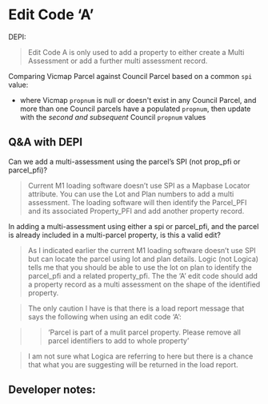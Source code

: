 # Edit Code ‘A’

DEPI:
>Edit Code A is only used to add a property to either create a Multi Assessment or add a further multi assessment record.

Comparing Vicmap Parcel against Council Parcel based on a common `spi` value:

* where Vicmap `propnum` is null or doesn't exist in any Council Parcel, and more than one Council parcels have a populated `propnum`, then update with the _second and subsequent_ Council `propnum` values

## Q&A with DEPI

Can we add a multi-assessment using the parcel’s SPI (not prop_pfi or parcel_pfi)?

> Current M1 loading software doesn’t use SPI as a Mapbase Locator attribute. You can use the Lot and Plan numbers to add a multi assessment. The loading software will then identify the Parcel_PFI and its associated Property_PFI and add another property record.

In adding a multi-assessment using either a spi or parcel_pfi, and the parcel is already included in a multi-parcel property, is this a valid edit?

> As I indicated earlier the current M1 loading software doesn’t use SPI but can locate the parcel using lot and plan details. Logic (not Logica) tells me that you should be able to use the lot on plan to identify the parcel_pfi and a related property_pfi. The the ‘A’ edit code should add a property record as a multi assessment on the shape of the identified property.

> The only caution I have is that there is a load report message that says the following when using an edit code ‘A’:

>> ‘Parcel is part of a mulit parcel property. Please remove all parcel identifiers to add to whole property’

> I am not sure what Logica are referring to here but there is a chance that what you are suggesting will be returned in the load report.

## Developer notes:

